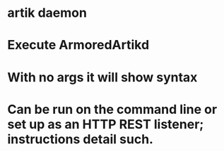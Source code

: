 # artik daemon
# Execute ArmoredArtikd
# With no args it will show syntax
# Can be run on the command line or set up as an HTTP REST listener; instructions detail such.

